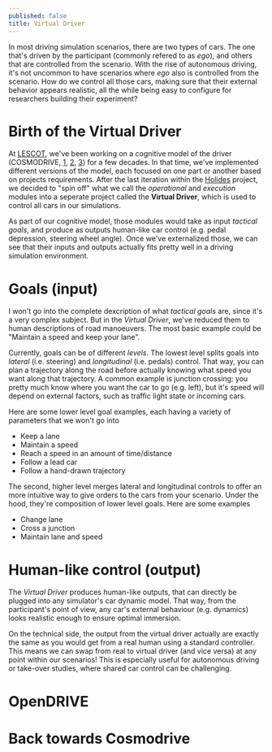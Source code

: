 ```yaml
---
published: false
title: Virtual Driver
---
```

In most driving simulation scenarios, there are two types of cars. The one that's driven by the participant (commonly refered to as *ego*), and others that are controlled from the scenario. With the rise of autonomous driving, it's not uncommon to have scenarios where *ego* also is controlled from the scenario. How do we control all those cars, making sure that their external behavior appears realistic, all the while being easy to configure for researchers building their experiment?

# Birth of the Virtual Driver

At [LESCOT](https://lescot.univ-gustave-eiffel.fr/en/), we've been working on a cognitive model of the driver (COSMODRIVE, [1], [2], [3]) for a few decades. In that time, we've implemented different versions of the model, each focused on one part or another based on projects requirements. After the last iteration within the [Holides](http://holides.eu/) project, we decided to "spin off" what we call the *operational* and *execution* modules into a seperate project called the **Virtual Driver**, which is used to control all cars in our simulations.

As part of our cognitive model, those modules would take as input *tactical goals*, and produce as outputs human-like car control (e.g. pedal depression, steering wheel angle). Once we've externalized those, we can see that their inputs and outputs actually fits pretty well in a driving simulation environment.

# Goals (input)

I won't go into the complete dexcription of what *tactical goals* are, since it's a very complex subject. But in the *Virtual Driver*, we've reduced them to human descriptions of road manoeuvers. The most basic example could be "Maintain a speed and keep your lane".

Currently, goals can be of different *levels*. The lowest level splits goals into *lateral* (i.e. steering) and *longitudinal* (i.e. pedals) control. That way, you can plan a trajectory along the road before actually knowing what speed you want along that trajectory. A common example is junction crossing: you pretty much know where you want the car to go (e.g. left), but it's speed will depend on external factors, such as traffic light state or incoming cars.

Here are some lower level goal examples, each having a variety of parameters that we won't go into
* Keep a lane
* Maintain a speed
* Reach a speed in an amount of time/distance
* Follow a lead car
* Follow a hand-drawn trajectory

The second, higher level merges lateral and longitudinal controls to offer an more intuitive way to give orders to the cars from your scenario. Under the hood, they're composition of lower level goals. Here are some examples

* Change lane
* Cross a junction
* Maintain lane and speed

# Human-like control (output)

The *Virtual Driver* produces human-like outputs, that can directly be plugged into any simulator's car dynamic model. That way, from the participant's point of view, any car's external behaviour (e.g. dynamics) looks realistic enough to ensure optimal immersion. 

On the technical side, the output from the virtual driver actually are exactly the same as you would get from a real human using a standard controller. This means we can swap from real to virtual driver (and vice versa) at any point within our scenarios! This is especially useful for autonomous driving or take-over studies, where shared car control can be challenging. 

# OpenDRIVE

# Back towards Cosmodrive

[1]: https://www.researchgate.net/publication/281074875_A_computational_model_for_car_drivers_situation_awareness_simulation_Cosmodrive
[2]: https://www.researchgate.net/publication/242182916_Modelisation_et_simulation_cognitive_de_l'operateur_humain_une_application_a_la_conduite_automobile
[3]: https://www.researchgate.net/publication/326956022_Computational_Driver_Model_in_Transport_Engineering_COSMODRIVE